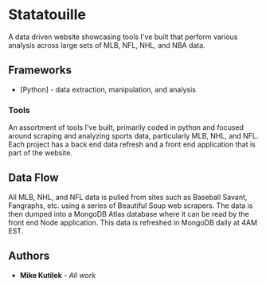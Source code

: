 # Statatouille
A data driven website showcasing tools I've built that perform various analysis across large sets of MLB, NFL, NHL, and NBA data. 

## Frameworks
* [Python] - data extraction, manipulation, and analysis

### Tools
An assortment of tools I've built, primarily coded in python and focused around scraping and analyzing sports data, particularly MLB, NHL, and NFL. 
Each project has a back end data refresh and a front end application that is part of the website.

## Data Flow
All MLB, NHL, and NFL data is pulled from sites such as Baseball Savant, Fangraphs, etc. using a series of Beautiful Soup web scrapers.
The data is then dumped into a MongoDB Atlas database where it can be read by the front end Node application. 
This data is refreshed in MongoDB daily at 4AM EST. 

## Authors
* **Mike Kutilek** - *All work*